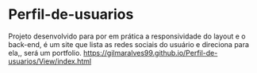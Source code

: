 # Perfil-de-usuarios
Projeto desenvolvido para por em prática a responsividade do layout e o back-end, é um site que lista as redes sociais do usuário e direciona para ela,, será um portfolio.
https://gilmaralves99.github.io/Perfil-de-usuarios/View/index.html
